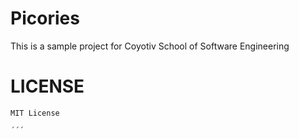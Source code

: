# Picories
This is a sample project for Coyotiv School of Software Engineering

# LICENSE
```
MIT License

´´´